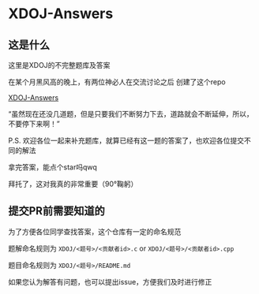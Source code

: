 # XDOJ-Answers

## 这是什么

这里是XDOJ的不完整题库及答案

在某个月黑风高的晚上，有两位神必人在交流讨论之后 创建了这个repo

[XDOJ-Answers](https://github.com/ExceptionB/XDOJ-Answers)

“虽然现在还没几道题，但是只要我们不断努力下去，道路就会不断延伸，所以，不要停下来啊！”

P.S. 欢迎各位一起来补充题库，就算已经有这一题的答案了，也欢迎各位提交不同的解法

拿完答案，能点个star吗qwq

拜托了，这对我真的非常重要（90°鞠躬）

## 提交PR前需要知道的

为了方便各位同学查找答案，这个仓库有一定的命名规范

题解命名规则为 `XDOJ/<题号>/<贡献者id>.c` or `XDOJ/<题号>/<贡献者id>.cpp`

题目命名规则为 `XDOJ/<题号>/README.md`

如果您认为解答有问题，也可以提出issue，方便我们及时进行修正